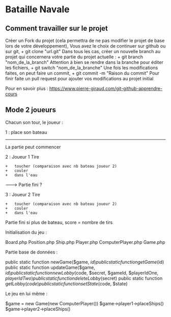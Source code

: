 # Bataille Navale

## Comment travailler sur le projet

Créer un Fork du projet (cela permettra de ne pas modifier le projet de base lors de votre développement),
Vous avez le choix de continuer sur github ou sur git,
    +   git clone "url.git"
Dans tous les cas, créer un nouvelle branch au projet qui concernera votre partie du projet actuelle :
    +   git branch "nom_de_la_branch"
Attention à bien se rendre dans la branche pour éditer les fichiers,
    +   git switch "nom_de_la_branche"
Une fois les modifications faites, on peut faire un commit,
    +   git commit -m "Raison du commit"
Pour finir faite un pull request pour ajouter vos modifications au projet initial

Pour en savoir plus : https://www.pierre-giraud.com/git-github-apprendre-cours

## Mode 2 joueurs

Chacun son tour, le joueur :

1 : place son bateau

----

La partie peut commencer


2 : Joueur 1 Tire

    +   toucher (comparaison avec nb bateau joueur 2)
    +   couler
    +   dans l'eau

---> Partie fini ?

3 : Joueur 2 Tire

    +   toucher (comparaison avec nb bateau joueur 2)
    +   couler
    +   dans l'eau

Partie fini si plus de bateau, score = nombre de tirs

Initialisation du jeu :

Board.php
Position.php
Ship.php
Player.php
ComputerPlayer.php
Game.php

Partie base de données :

public static function newGame($game, $id)
public static function getGame($id)
public static function updateGame($game, $id)
public static function newLobby($code, $secret, $gameId, $playerIdOne, $playerIdTwo)
public static function deleteLobby($secret)
public static function getLobby($code)
public static function setState($code, $state)

Le jeu en lui même :

$game = new Game(new ComputerPlayer())
$game->player1->placeShips()
$game->player2->placeShips()
